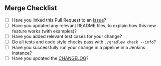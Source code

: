 ## Merge Checklist

* [ ] Have you linked this Pull Request to an [Issue](https://github.com/manheim/jenkinsfile-pipeline-library/issues)?
* [ ] Have you updated any relevant README files, to explain how this new feature works (with examples)?
* [ ] Have you added relevant test cases for your change?
* [ ] Do all tests and code style checks pass with `./gradlew check --info`?
* [ ] Have you successfully run your change in a pipeline in a Jenkins instance?
* [ ] Have you updated the [CHANGELOG](https://github.com/manheim/jenkinsfile-pipeline-library/blob/master/CHANGELOG.md)?
